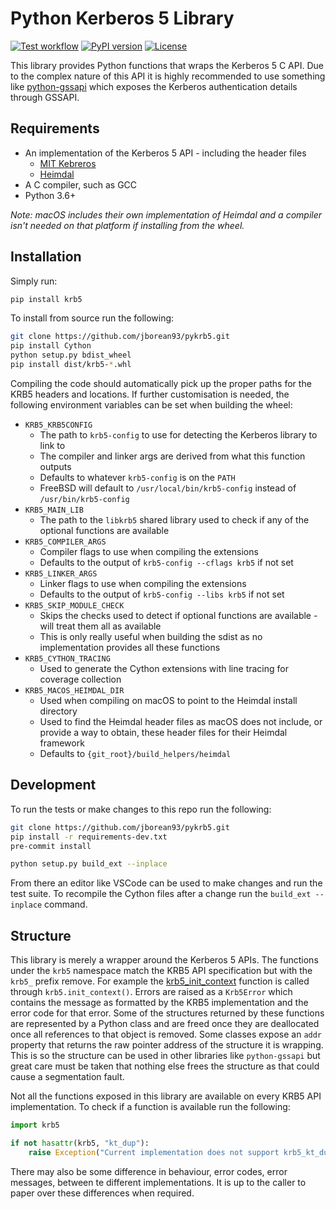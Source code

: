 # Python Kerberos 5 Library

[![Test workflow](https://github.com/jborean93/pykrb5/actions/workflows/ci.yml/badge.svg)](https://github.com/jborean93/pykrb5/actions/workflows/ci.yml)
[![PyPI version](https://badge.fury.io/py/krb5.svg)](https://badge.fury.io/py/krb5)
[![License](https://img.shields.io/badge/license-MIT-blue.svg)](https://github.com/jborean93/pykrb5/blob/main/LICENSE)

This library provides Python functions that wraps the Kerberos 5 C API.
Due to the complex nature of this API it is highly recommended to use something like [python-gssapi](https://github.com/pythongssapi/python-gssapi) which exposes the Kerberos authentication details through GSSAPI.

## Requirements

* An implementation of the Kerberos 5 API - including the header files
  * [MIT Kebreros](https://web.mit.edu/kerberos/)
  * [Heimdal](https://github.com/heimdal/heimdal)
* A C compiler, such as GCC
* Python 3.6+

_Note: macOS includes their own implementation of Heimdal and a compiler isn't needed on that platform if installing from the wheel._

## Installation

Simply run:

```bash
pip install krb5
```

To install from source run the following:

```bash
git clone https://github.com/jborean93/pykrb5.git
pip install Cython
python setup.py bdist_wheel
pip install dist/krb5-*.whl
```

Compiling the code should automatically pick up the proper paths for the KRB5 headers and locations.
If further customisation is needed, the following environment variables can be set when building the wheel:

* `KRB5_KRB5CONFIG`
  * The path to `krb5-config` to use for detecting the Kerberos library to link to
  * The compiler and linker args are derived from what this function outputs
  * Defaults to whatever `krb5-config` is on the `PATH`
  * FreeBSD will default to `/usr/local/bin/krb5-config` instead of `/usr/bin/krb5-config`
* `KRB5_MAIN_LIB`
  * The path to the `libkrb5` shared library used to check if any of the optional functions are available
* `KRB5_COMPILER_ARGS`
  * Compiler flags to use when compiling the extensions
  * Defaults to the output of `krb5-config --cflags krb5` if not set
* `KRB5_LINKER_ARGS`
  * Linker flags to use when compiling the extensions
  * Defaults to the output of `krb5-config --libs krb5` if not set
* `KRB5_SKIP_MODULE_CHECK`
  * Skips the checks used to detect if optional functions are available - will treat them all as available
  * This is only really useful when building the sdist as no implementation provides all these functions
* `KRB5_CYTHON_TRACING`
  * Used to generate the Cython extensions with line tracing for coverage collection
* `KRB5_MACOS_HEIMDAL_DIR`
  * Used when compiling on macOS to point to the Heimdal install directory
  * Used to find the Heimdal header files as macOS does not include, or provide a way to obtain, these header files for their Heimdal framework
  * Defaults to `{git_root}/build_helpers/heimdal`

## Development

To run the tests or make changes to this repo run the following:

```bash
git clone https://github.com/jborean93/pykrb5.git
pip install -r requirements-dev.txt
pre-commit install

python setup.py build_ext --inplace
```

From there an editor like VSCode can be used to make changes and run the test suite.
To recompile the Cython files after a change run the `build_ext --inplace` command.

## Structure

This library is merely a wrapper around the Kerberos 5 APIs.
The functions under the `krb5` namespace match the KRB5 API specification but with the `krb5_` prefix remove.
For example the [krb5_init_context](https://web.mit.edu/kerberos/krb5-devel/doc/appdev/refs/api/krb5_init_context.html) function is called through `krb5.init_context()`.
Errors are raised as a `Krb5Error` which contains the message as formatted by the KRB5 implementation and the error code for that error.
Some of the structures returned by these functions are represented by a Python class and are freed once they are deallocated once all references to that object is removed.
Some classes expose an `addr` property that returns the raw pointer address of the structure it is wrapping.
This is so the structure can be used in other libraries like `python-gssapi` but great care must be taken that nothing else frees the structure as that could cause a segmentation fault.

Not all the functions exposed in this library are available on every KRB5 API implementation.
To check if a function is available run the following:

```python
import krb5

if not hasattr(krb5, "kt_dup"):
    raise Exception("Current implementation does not support krb5_kt_dup")
```

There may also be some difference in behaviour, error codes, error messages, between te different implementations.
It is up to the caller to paper over these differences when required.
